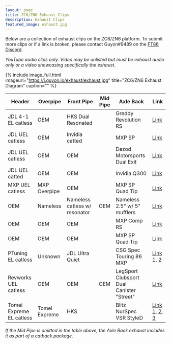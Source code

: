 ```yaml
---
layout: page
title: ZC6/ZN6 Exhaust Clips
description: Exhaust Clips
featured_image: exhaust.jpg
---
```

 
Below are a collection of exhaust clips on the ZC6/ZN6 platform. To submit more clips or if a link is broken, please contact Guyon#9489 on the [FT86 Discord](https://discord.com/invite/ft86).

*YouTube audio clips only. Video may be unlisted but must be exhaust audio only or a video showcasing specifically the exhaust*.

{% include image_full.html imageurl="https://i.guyon.io/exhaust/exhaust.jpg" title="ZC6/ZN6 Exhaust Diagram" caption="" %}

| Header | Overpipe | Front Pipe | Mid Pipe | Axle Back | Link |
--- | --- | --- | --- | --- | ---
| JDL 4-1 EL catless | OEM | HKS Dual Resonated | | Greddy Revolution RS | [Link](https://www.youtube.com/watch?v=tdu2LHGLE9o) |
| JDL UEL catless | OEM | Invidia catted |  | MXP SP | [Link](https://www.youtube.com/watch?v=E4CShKL51dI) |
| JDL UEL catless | OEM | OEM |  | Dezod Motorsports Dual Exit | [Link](https://www.youtube.com/watch?v=BxtnoIFRc-o) |
| JDL UEL catted | OEM | OEM | | Invidia Q300 | [Link](https://www.youtube.com/watch?v=qwyxEo5KXyM) |
| MXP UEL catless | MXP Overpipe | OEM |  | MXP SP Quad Tip | [Link](https://www.youtube.com/watch?v=GZ-E6Z5y7l4) |
| OEM | Nameless | Nameless catless w/ resonator | OEM | Nameless 2.5" w/ 5" mufflers | [Link](https://www.youtube.com/watch?v=FoYDI-veFD8) |
| OEM | OEM | OEM |  | MXP Comp RS | [Link](https://www.youtube.com/watch?v=bT9t2f1wsMs) |
| OEM | OEM | OEM |  | MXP SP Quad Tip | [Link](https://www.youtube.com/watch?v=cRRG3dodjsk) |
| PTuning EL catless | Unknown | JDL Ultra Quiet |  | CSG Spec Touring 86 MXP | [Link 1](https://www.youtube.com/watch?v=6JljePkvhIE), [2](https://www.youtube.com/watch?v=jmqyd0QUn4c) |
| Revworks UEL catless | OEM | OEM | OEM | LegSport Clubsport Dual Canister "Street" | [Link](https://www.youtube.com/watch?v=JxK4RVGPMIw) |
| Tomei Expreme EL catless | Tomei Expreme | HKS | | Blitz NurSpec VSR StyleD | [Link 1](https://www.youtube.com/watch?v=cR8jhmVqj2Q), [2](https://www.youtube.com/watch?v=RTIZh2NUYcs), [3](https://www.youtube.com/watch?v=kmypUKKegpo) |

*If the Mid Pipe is omitted in the table above, the Axle Back exhaust includes it as part of a catback package.*
